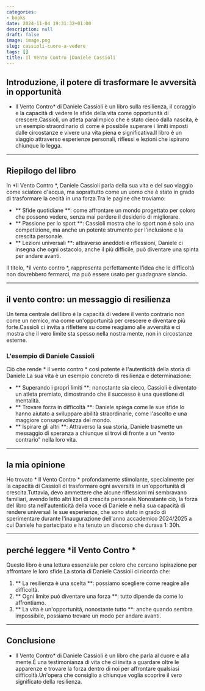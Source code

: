 ```yaml
---
categories:
- books
date: 2024-11-04 19:31:32+01:00
description: null
draft: false
image: image.png
slug: cassioli-cuore-a-vedere
tags: []
title: Il Vento Contro |Daniele Cassioli
---
```


## Introduzione, il potere di trasformare le avversità in opportunità
* Il Vento Contro* di Daniele Cassioli è un libro sulla resilienza, il coraggio e la capacità di vedere le sfide della vita come opportunità di crescere.Cassioli, un atleta paralimpico che è stato cieco dalla nascita, è un esempio straordinario di come è possibile superare i limiti imposti dalle circostanze e vivere una vita piena e significativa.Il libro è un viaggio attraverso esperienze personali, riflessi e lezioni che ispirano chiunque lo legga.

---

## Riepilogo del libro
In *Il Vento Contro *, Daniele Cassioli parla della sua vita e del suo viaggio come sciatore d'acqua, ma soprattutto come un uomo che è stato in grado di trasformare la cecità in una forza.Tra le pagine che troviamo:
- ** Sfide quotidiane **: come affrontare un mondo progettato per coloro che possono vedere, senza mai perdere il desiderio di migliorare.
- ** Passione per lo sport **: Cassioli mostra che lo sport non è solo una competizione, ma anche un potente strumento per l'inclusione e la crescita personale.
- ** Lezioni universali **: attraverso aneddoti e riflessioni, Daniele ci insegna che ogni ostacolo, anche il più difficile, può diventare una spinta per andare avanti.

Il titolo, *il vento contro *, rappresenta perfettamente l'idea che le difficoltà non dovrebbero fermarci, ma può essere usato per guadagnare slancio.

---

## il vento contro: un messaggio di resilienza
Un tema centrale del libro è la capacità di vedere il vento contrario non come un nemico, ma come un'opportunità per crescere e diventare più forte.Cassioli ci invita a riflettere su come reagiamo alle avversità e ci mostra che il vero limite sta spesso nella nostra mente, non in circostanze esterne.

### L'esempio di Daniele Cassioli
Ciò che rende * il vento contro * così potente è l'autenticità della storia di Daniele.La sua vita è un esempio concreto di resilienza e determinazione:
- ** Superando i propri limiti **: nonostante sia cieco, Cassioli è diventato un atleta premiato, dimostrando che il successo è una questione di mentalità.
- ** Trovare forza in difficoltà **: Daniele spiega come le sue sfide lo hanno aiutato a sviluppare abilità straordinarie, come l'ascolto e una maggiore consapevolezza del mondo.
- ** Ispirare gli altri **: Attraverso la sua storia, Daniele trasmette un messaggio di speranza a chiunque si trovi di fronte a un "vento contrario" nella loro vita.

---

## la mia opinione
Ho trovato * Il Vento Contro * profondamente stimolante, specialmente per la capacità di Cassioli di trasformare ogni avversità in un'opportunità di crescita.Tuttavia, devo ammettere che alcune riflessioni mi sembravano familiari, avendo letto altri libri di crescita personale.Nonostante ciò, la forza del libro sta nell'autenticità della voce di Daniele e nella sua capacità di rendere universali le sue esperienze, che sono stato in grado di sperimentare durante l'inaugurazione dell'anno accademico 2024/2025 a cui Daniele ha partecipato e ha tenuto un discorso che durava 1: 30h.

---

## perché leggere *il Vento Contro *
Questo libro è una lettura essenziale per coloro che cercano ispirazione per affrontare le loro sfide.La storia di Daniele Cassioli ci ricorda che:
1. ** La resilienza è una scelta **: possiamo scegliere come reagire alle difficoltà.
2. ** Ogni limite può diventare una forza **: tutto dipende da come lo affrontiamo.
3. ** La vita è un'opportunità, nonostante tutto **: anche quando sembra impossibile, possiamo trovare un modo per andare avanti.

---

## Conclusione
* Il Vento Contro* di Daniele Cassioli è un libro che parla al cuore e alla mente.È una testimonianza di vita che ci invita a guardare oltre le apparenze e trovare la forza dentro di noi per affrontare qualsiasi difficoltà.Un'opera che consiglio a chiunque voglia scoprire il vero significato della resilienza.